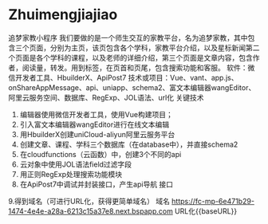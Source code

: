# Zhuimengjiajiao
追梦家教小程序
我们要做的是一个师生交互的家教平台，名为追梦家教，其中包含三个页面，分别为主页，该页包含各个学科，家教平台介绍，以及星标新闻第二个页面是各个学科的课程，以及老师的详细介绍，第三个页面是文章内容，包含作者，阅读量，转发。用到标签，在页首和页尾，包含搜索功能和客服。
软件：微信开发者工具、HbuilderX、ApiPost7
技术或项目：Vue、vant、app.js、onShareAppMessage、api、uniapp、schema2、富文本编辑器wangEditor、阿里云服务空间、数据库、RegExp、JOL语法、url化
关键技术
1.	编辑器使用微信开发者工具，使用Vue构建项目；
2.	引入富文本编辑器wangEditor进行在线文本编辑
3.	用HbuilderX创建uniCloud-aliyun阿里云服务平台
4.	创建文章、课程、学科三个数据库（在database中），并直接schema2
5.	在cloudfunctions（云函数）中，创建3个不同的api
6.	云对象中使用JOL语法field过滤字段
7.	用正则RegExp处理搜索功能模块
8.	在ApiPost7中调试并封装接口，产生api导航
接口
 
9.得到域名（可进行URL化，获得更简单域名）
域名
https://fc-mp-6e471b29-1474-4e4e-a28a-6213c15a37e8.next.bspapp.com
URL化{{baseURL}}
